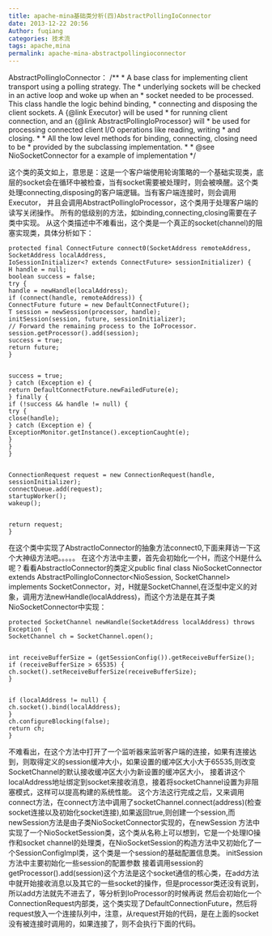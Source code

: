 ```yaml
---
title: apache-mina基础类分析(四)AbstractPollingIoConnector
date: 2013-12-22 20:56
Author: fuqiang
categories: 技术流
tags: apache,mina
permalink: apache-mina-abstractpollingioconnector
---
```


<div style="display: none;">
[aire jordan](http://www.primaveraresidences.com/jordan-pas-cher/)

</div>
</p>
    AbstractPollingIoConnector：
    /**
    * A base class for implementing client transport using a polling strategy. The
    * underlying sockets will be checked in an active loop and woke up when an
    * socket needed to be processed. This class handle the logic behind binding,
    * connecting and disposing the client sockets. A {@link Executor} will be used
    * for running client connection, and an {@link AbstractPollingIoProcessor} will
    * be used for processing connected client I/O operations like reading, writing
    * and closing.
    *
    * All the low level methods for binding, connecting, closing need to be
    * provided by the subclassing implementation.
    *
    * @see NioSocketConnector for a example of implementation
    */

这个类的英文如上，意思是：这是一个客户端使用轮询策略的一个基础实现类，底层的socket会在循环中被检查，当有socket需要被处理时，则会被唤醒。这个类处理connecting,disposing的客户端逻辑。当有客户端连接时，则会调用Executor，
并且会调用AbstractPollingIoProcessor，这个类用于处理客户端的读写关闭操作。
所有的低级别的方法，如binding,connecting,closing需要在子类中实现。
从这个类描述中不难看出，这个类是一个真正的socket(channel)的阻塞实现类，具体分析如下：

    protected final ConnectFuture connect0(SocketAddress remoteAddress, SocketAddress localAddress,
    IoSessionInitializer<? extends ConnectFuture> sessionInitializer) {
    H handle = null;
    boolean success = false;
    try {
    handle = newHandle(localAddress);
    if (connect(handle, remoteAddress)) {
    ConnectFuture future = new DefaultConnectFuture();
    T session = newSession(processor, handle);
    initSession(session, future, sessionInitializer);
    // Forward the remaining process to the IoProcessor.
    session.getProcessor().add(session);
    success = true;
    return future;
    }


    success = true;
    } catch (Exception e) {
    return DefaultConnectFuture.newFailedFuture(e);
    } finally {
    if (!success && handle != null) {
    try {
    close(handle);
    } catch (Exception e) {
    ExceptionMonitor.getInstance().exceptionCaught(e);
    }
    }
    }


    ConnectionRequest request = new ConnectionRequest(handle, sessionInitializer);
    connectQueue.add(request);
    startupWorker();
    wakeup();


    return request;
    }

在这个类中实现了AbstractIoConnector的抽象方法connect0,下面来拜访一下这个大神级方法吧。。。。。
在这个方法中主要，首先会初始化一个H，而这个H是什么呢？看看AbstractIoConnector的类定义public
final class NioSocketConnector extends
AbstractPollingIoConnector<NioSession, SocketChannel\> implements
SocketConnector，对，H就是SocketChannel,在泛型中定义的对象，调用方法newHandle(localAddress)，而这个方法是在其子类NioSocketConnector中实现：

    protected SocketChannel newHandle(SocketAddress localAddress) throws Exception {
    SocketChannel ch = SocketChannel.open();


    int receiveBufferSize = (getSessionConfig()).getReceiveBufferSize();
    if (receiveBufferSize > 65535) {
    ch.socket().setReceiveBufferSize(receiveBufferSize);
    }


    if (localAddress != null) {
    ch.socket().bind(localAddress);
    }
    ch.configureBlocking(false);
    return ch;
    }

不难看出，在这个方法中打开了一个监听器来监听客户端的连接，如果有连接达到，则取得定义的session缓冲大小，如果设置的缓冲区大小大于65535,则改变SocketChannel的默认接收缓冲区大小为新设置的缓冲区大小，
接着讲这个localAddress地址绑定到socket来接收消息，接着将socketChannel设置为非阻塞模式，这样可以提高构建的系统性能。
这个方法这行完成之后，又来调用connect方法，在connect方法中调用了socketChannel.connect(address)(检查socket连接以及初始化socket连接),如果返回true,则创建一个session,而newSession方法是由子类NioSocketConnector实现的，在newSession
方法中实现了一个NioSocketSession类，这个类从名称上可以想到，它是一个处理IO操作和socket
channel的处理类，在NioSocketSession的构造方法中又初始化了一个SessionConfigImpl类，这个类是一个session的基础配置信息类。
initSession方法中主要初始化一些session的配置参数
接着调用session的getProcessor().add(session)这个方法是这个socket通信的核心类，在add方法中就开始接收消息以及其它的一些socket的操作，但是processor类还没有说到，所以add方法就先不进去了，等分析到IoProcessor的时候再说
然后会初始化一个ConnectionRequest内部类，这个类实现了DefaultConnectionFuture，然后将request放入一个连接队列中，注意，从request开始的代码，是在上面的socket没有被连接时调用的，如果连接了，则不会执行下面的代码。

